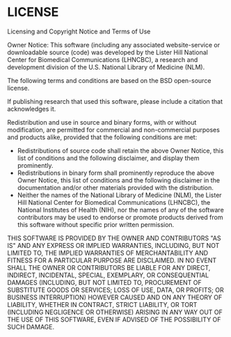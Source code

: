 # LICENSE

Licensing and Copyright Notice and Terms of Use

Owner Notice: This software (including any associated website-service or
downloadable source (code) was developed by the Lister Hill National Center
for Biomedical Communications (LHNCBC), a research and development division
of the U.S. National Library of Medicine (NLM).

The following terms and conditions are based on the BSD open-source license.

If publishing research that used this software, please include a citation that
acknowledges it.

Redistribution and use in source and binary forms, with or without modification,
are permitted for commercial and non-commercial purposes and products alike,
provided that the following conditions are met:

  * Redistributions of source code shall retain the above Owner Notice, this
  list of conditions and the following disclaimer, and display them prominently.
  * Redistributions in binary form shall prominently reproduce the above Owner
  Notice, this list of conditions and the following disclaimer in the
  documentation and/or other materials provided with the distribution.
  * Neither the names of the National Library of Medicine (NLM), the Lister
  Hill National Center for Biomedical Communications (LHNCBC), the National
  Institutes of Health (NIH), nor the names of any of the software contributors
  may be used to endorse or promote products derived from this software without
  specific prior written permission.

THIS SOFTWARE IS PROVIDED BY THE OWNER AND CONTRIBUTORS "AS IS" AND ANY EXPRESS
OR IMPLIED WARRANTIES, INCLUDING, BUT NOT LIMITED TO, THE IMPLIED WARRANTIES OF
MERCHANTABILITY AND FITNESS FOR A PARTICULAR PURPOSE ARE DISCLAIMED. IN NO EVENT
SHALL THE OWNER OR CONTRIBUTORS BE LIABLE FOR ANY DIRECT, INDIRECT, INCIDENTAL,
SPECIAL, EXEMPLARY, OR CONSEQUENTIAL DAMAGES (INCLUDING, BUT NOT LIMITED TO,
PROCUREMENT OF SUBSTITUTE GOODS OR SERVICES; LOSS OF USE, DATA, OR PROFITS; OR
BUSINESS INTERRUPTION) HOWEVER CAUSED AND ON ANY THEORY OF LIABILITY, WHETHER
IN CONTRACT, STRICT LIABILITY, OR TORT (INCLUDING NEGLIGENCE OR OTHERWISE)
ARISING IN ANY WAY OUT OF THE USE OF THIS SOFTWARE, EVEN IF ADVISED OF THE
POSSIBILITY OF SUCH DAMAGE.


